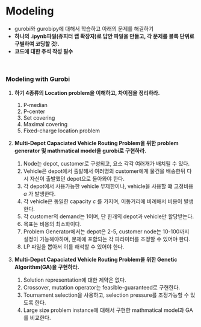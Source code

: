 # Modeling
- gurobi와 gurobipy에 대해서 학습하고 아래의 문제를 해결하기
- <b>하나의 .ipynb파일(쥬피터 랩 확장자)로 답안 파일을 만들고, 각 문제를 블록 단위로 구별하여 코딩할 것!.</b>
- <b>코드에 대한 주석 작성 필수</b>
</br>

### Modeling with Gurobi
1. <b>하기 4종류의 Location problem을 이해하고, 차이점을 정리하라.</b>
   1. P-median
   2. P-center
   3. Set covering
   4. Maximal covering
   5. Fixed-charge location problem
   
2. <b>Multi-Depot Capaciated Vehicle Routing Problem을 위한 problem generator 및 mathmatical model을 gurobi로 구현하라.</b> 
   1. Node는 depot, customer로 구성되고, 요소 각각 여러개가 배치될 수 있다.
   2. Vehicle은 depot에서 출발해서 여러명의 customer에게 물건을 배송한뒤 다시 자신이 출발했던 depot으로 돌아와야 한다.
   3. 각 depot에서 사용가능한 vehicle 무제한이나, vehicle을 사용할 떄 고정비용 $a$ 가 발생한다.
   4. 각 vehicle은 동일한 capacity $c$ 를 가지며, 이동거리에 비례해서 비용이 발생한다.
   5. 각 customer의 demand는 1이며, 단 한개의 depot과 vehicle만 할당받는다.
   7. 목표는 비용의 최소화이다.
   8. Problem Generator에서는 depot은 2-5, customer node는 10-100까지 설정이 가능해야하며, 문제에 포함되는 각 파라미터를 조정할 수 있어야 한다.
   9. LP 파일을 뽑아서 이를 해석할 수 있어야 한다.
  
2. <b>Multi-Depot Capaciated Vehicle Routing Problem을 위한 Genetic Algorithm(GA)을 구현하라.</b> 
   1. Solution representation에 대한 제약은 없다.
   2. Crossover, mutation operator는 feasible-guaranteed로 구현한다.
   3. Tournament selection을 사용하고, selection pressure를 조정가능할 수 있도록 한다.
   4. Large size problem instance에 대해서 구현한 mathmatical model과 GA를 비교한다.  
    
